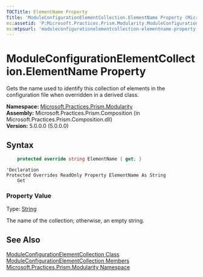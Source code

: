 ```yaml
---
TOCTitle: ElementName Property
Title: 'ModuleConfigurationElementCollection.ElementName Property (Microsoft.Practices.Prism.Modularity)'
ms:assetid: 'P:Microsoft.Practices.Prism.Modularity.ModuleConfigurationElementCollection.ElementName'
ms:mtpsurl: 'moduleconfigurationelementcollection-elementname-property-mspp-modularity.md'
---
```


# ModuleConfigurationElementCollection.ElementName Property

Gets the name used to identify this collection of elements in the configuration file when overridden in a derived class.

**Namespace:** [Microsoft.Practices.Prism.Modularity](/patterns-practices/reference/mspp-modularity-namespace)<br/>
**Assembly:** Microsoft.Practices.Prism.Composition (in Microsoft.Practices.Prism.Composition.dll)<br/>
**Version:** 5.0.0.0 (5.0.0.0)
## Syntax
```C#
    protected override string ElementName { get; }
```
```VB
'Declaration
Protected Overrides ReadOnly Property ElementName As String
	Get
```
### Property Value

Type: [String](http://msdn.microsoft.com/en-us/library/s1wwdcbf)

The name of the collection; otherwise, an empty string.

## See Also
[ModuleConfigurationElementCollection Class](/patterns-practices/reference/moduleconfigurationelementcollection-class-mspp-modularity)<br/>
[ModuleConfigurationElementCollection Members](/patterns-practices/reference/moduleconfigurationelementcollection-members-mspp-modularity)<br/>
[Microsoft.Practices.Prism.Modularity Namespace](/patterns-practices/reference/mspp-modularity-namespace)<br/>
